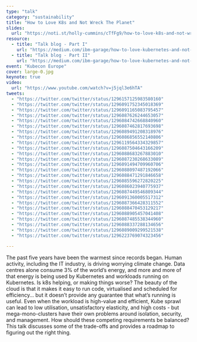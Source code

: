 ```yaml
---
type: "talk"
category: "sustainability"
title: "How to Love K8s and Not Wreck The Planet"
slides:
  url: "https://noti.st/holly-cummins/cTfFg9/how-to-love-k8s-and-not-wreck-the-planet-keynote"
resource:
  - title: "Talk blog - Part I"
    url: "https://medium.com/ibm-garage/how-to-love-kubernetes-and-not-wreck-the-planet-part-i-elasticity-and-utilization-19fcae120628"
  - title: "Talk blog - Part II"
    url: "https://medium.com/ibm-garage/how-to-love-kubernetes-and-not-wreck-the-planet-part-ii-revenge-of-the-zombies-9ae8e925c094"
event: "Kubecon Europe"
cover: large-0.jpg
keynote: true
video:
  url: "https://www.youtube.com/watch?v=j5jql3e6hTA"
tweets:
  - "https://twitter.com/twitter/status/1296157125983580160"
  - "https://twitter.com/twitter/status/1296091752345018369"
  - "https://twitter.com/twitter/status/1296091165083795457"
  - "https://twitter.com/twitter/status/1296087626244653057"
  - "https://twitter.com/twitter/status/1296084742668840960"
  - "https://twitter.com/twitter/status/1296087462817693698"
  - "https://twitter.com/twitter/status/1296089491208318976"
  - "https://twitter.com/twitter/status/1296086856552140806"
  - "https://twitter.com/twitter/status/1296119564334329857"
  - "https://twitter.com/twitter/status/1296087504643166209"
  - "https://twitter.com/twitter/status/1296088683267883010"
  - "https://twitter.com/twitter/status/1296087230268633089"
  - "https://twitter.com/twitter/status/1296091494709960706"
  - "https://twitter.com/twitter/status/1296088097487192066"
  - "https://twitter.com/twitter/status/1296088471291846658"
  - "https://twitter.com/twitter/status/1296085596272820225"
  - "https://twitter.com/twitter/status/1296086023940775937"
  - "https://twitter.com/twitter/status/1296087449546809344"
  - "https://twitter.com/twitter/status/1296091360005517312"
  - "https://twitter.com/twitter/status/1296087366428311552"
  - "https://twitter.com/twitter/status/1296088470453129217"
  - "https://twitter.com/twitter/status/1296088905457041408"
  - "https://twitter.com/twitter/status/1296087485538344960"
  - "https://twitter.com/twitter/status/1296088337288134656"
  - "https://twitter.com/twitter/status/1296089009299521538"
  - "https://twitter.com/twitter/status/1296223769074323456"

---
```

The past five years have been the warmest since records began. Human activity, including the IT industry, is driving worrying climate change. Data centres alone consume 3% of the world’s energy, and more and more of that energy is being used by Kubernetes and workloads running on Kubernetes. Is k8s helping, or making things worse?
The beauty of the cloud is that it makes it easy to run code, virtualised and scheduled for efficiency… but it doesn’t provide any guarantee that what’s running is useful. Even when the workload is high-value and efficient, Kube sprawl can lead to low utilisation, unsatisfactory elasticity, and high costs - but mega-mono-clusters have their own problems around isolation, security, and management. How should these competing requirements be balanced? This talk discusses some of the trade-offs and provides a roadmap to figuring out the right thing.